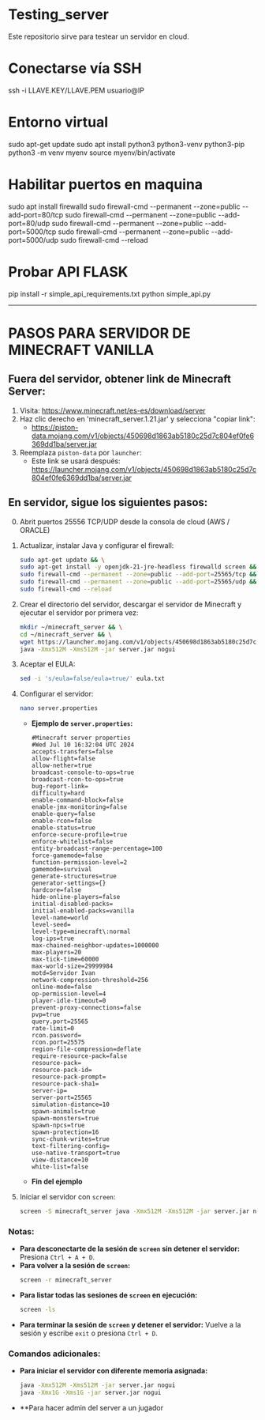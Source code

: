 # Testing_server
Este repositorio sirve para testear un servidor en cloud.

# Conectarse vía SSH
ssh -i LLAVE.KEY/LLAVE.PEM usuario@IP

# Entorno virtual
sudo apt-get update
sudo apt install python3 python3-venv python3-pip
python3 -m venv myenv
source myenv/bin/activate

# Habilitar puertos en maquina
sudo apt install firewalld
sudo firewall-cmd --permanent --zone=public --add-port=80/tcp
sudo firewall-cmd --permanent --zone=public --add-port=80/udp
sudo firewall-cmd --permanent --zone=public --add-port=5000/tcp
sudo firewall-cmd --permanent --zone=public --add-port=5000/udp
sudo firewall-cmd --reload

# Probar API FLASK
pip install -r simple_api_requirements.txt
python simple_api.py


---------------------------------------------------------------------
# PASOS PARA SERVIDOR DE MINECRAFT VANILLA

## Fuera del servidor, obtener link de Minecraft Server:

1. Visita: https://www.minecraft.net/es-es/download/server
2. Haz clic derecho en 'minecraft_server.1.21.jar' y selecciona "copiar link":
   - https://piston-data.mojang.com/v1/objects/450698d1863ab5180c25d7c804ef0fe6369dd1ba/server.jar
3. Reemplaza `piston-data` por `launcher`:
   - Este link se usará después: https://launcher.mojang.com/v1/objects/450698d1863ab5180c25d7c804ef0fe6369dd1ba/server.jar

## En servidor, sigue los siguientes pasos:

0. Abrit puertos 25556 TCP/UDP desde la consola de cloud (AWS / ORACLE)

1. Actualizar, instalar Java y configurar el firewall:
    ```bash
    sudo apt-get update && \
    sudo apt-get install -y openjdk-21-jre-headless firewalld screen && \
    sudo firewall-cmd --permanent --zone=public --add-port=25565/tcp && \
    sudo firewall-cmd --permanent --zone=public --add-port=25565/udp && \
    sudo firewall-cmd --reload
    ```

2. Crear el directorio del servidor, descargar el servidor de Minecraft y ejecutar el servidor por primera vez:
    ```bash
    mkdir ~/minecraft_server && \
    cd ~/minecraft_server && \
    wget https://launcher.mojang.com/v1/objects/450698d1863ab5180c25d7c804ef0fe6369dd1ba/server.jar && \
    java -Xmx512M -Xms512M -jar server.jar nogui
    ```

3. Aceptar el EULA:
    ```bash
    sed -i 's/eula=false/eula=true/' eula.txt
    ```

4. Configurar el servidor:
    ```bash
    nano server.properties
    ```
    - **Ejemplo de `server.properties`:**
        ```
        #Minecraft server properties
        #Wed Jul 10 16:32:04 UTC 2024
        accepts-transfers=false
        allow-flight=false
        allow-nether=true
        broadcast-console-to-ops=true
        broadcast-rcon-to-ops=true
        bug-report-link=
        difficulty=hard
        enable-command-block=false
        enable-jmx-monitoring=false
        enable-query=false
        enable-rcon=false
        enable-status=true
        enforce-secure-profile=true
        enforce-whitelist=false
        entity-broadcast-range-percentage=100
        force-gamemode=false
        function-permission-level=2
        gamemode=survival
        generate-structures=true
        generator-settings={}
        hardcore=false
        hide-online-players=false
        initial-disabled-packs=
        initial-enabled-packs=vanilla
        level-name=world
        level-seed=
        level-type=minecraft\:normal
        log-ips=true
        max-chained-neighbor-updates=1000000
        max-players=20
        max-tick-time=60000
        max-world-size=29999984
        motd=Servidor Ivan
        network-compression-threshold=256
        online-mode=false
        op-permission-level=4
        player-idle-timeout=0
        prevent-proxy-connections=false
        pvp=true
        query.port=25565
        rate-limit=0
        rcon.password=
        rcon.port=25575
        region-file-compression=deflate
        require-resource-pack=false
        resource-pack=
        resource-pack-id=
        resource-pack-prompt=
        resource-pack-sha1=
        server-ip=
        server-port=25565
        simulation-distance=10
        spawn-animals=true
        spawn-monsters=true
        spawn-npcs=true
        spawn-protection=16
        sync-chunk-writes=true
        text-filtering-config=
        use-native-transport=true
        view-distance=10
        white-list=false
        ```
    - **Fin del ejemplo**

5. Iniciar el servidor con `screen`:
    ```bash
    screen -S minecraft_server java -Xmx512M -Xms512M -jar server.jar nogui
    ```


### Notas:
- **Para desconectarte de la sesión de `screen` sin detener el servidor:** Presiona `Ctrl + A + D`.
- **Para volver a la sesión de `screen`:** 
    ```bash
    screen -r minecraft_server
    ```
- **Para listar todas las sesiones de `screen` en ejecución:**
    ```bash
    screen -ls
    ```
- **Para terminar la sesión de `screen` y detener el servidor:** Vuelve a la sesión y escribe `exit` o presiona `Ctrl + D`.

### Comandos adicionales:
- **Para iniciar el servidor con diferente memoria asignada:**
    ```bash
    java -Xmx512M -Xms512M -jar server.jar nogui
    java -Xmx1G -Xms1G -jar server.jar nogui
    ```
- **Para hacer admin del server a un jugador